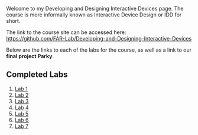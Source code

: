 Welcome to my Developing and Designing Interactive Devices page. The course is more informally known as Interactive Device Design or IDD for short.  

The link to the course site can be accessed here:  
https://github.com/FAR-Lab/Developing-and-Designing-Interactive-Devices  
  
  
  
  
Below are the links to each of the labs for the course, as well as a link to our **final project Parky**.


## Completed Labs
1. [Lab 1](https://github.com/BenKadosh1/IDD-Fa19-Lab1/blob/master/README.md)
2. [Lab 2](https://github.com/BenKadosh1/IDD-Fa19-Lab2/blob/master/README.md)
3. [Lab 3](https://github.com/BenKadosh1/IDD-Fa19-Lab3/blob/master/README.md)
4. [Lab 4](https://github.com/BenKadosh1/IDD-Fa19-Lab4/blob/master/README.md)
5. [Lab 5](https://github.com/BenKadosh1/IDD-Fa19-Lab5/blob/master/README.md)
6. [Lab 6](https://github.com/BenKadosh1/IDD-Fa19-Lab6)
7. [Lab 7](https://github.com/BenKadosh1/IDD-Fa19-Lab7/blob/master/README.md)
